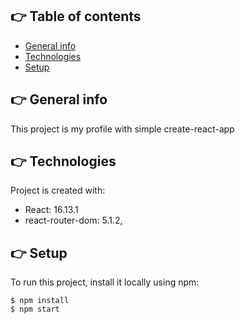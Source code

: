 ## :point_right: Table of contents
* [General info](#general-info)
* [Technologies](#technologies)
* [Setup](#setup)

## :point_right: General info
This project is my profile with simple create-react-app
	
## :point_right: Technologies
Project is created with:
* React: 16.13.1
* react-router-dom: 5.1.2,
	
## :point_right: Setup
To run this project, install it locally using npm:

```
$ npm install
$ npm start
